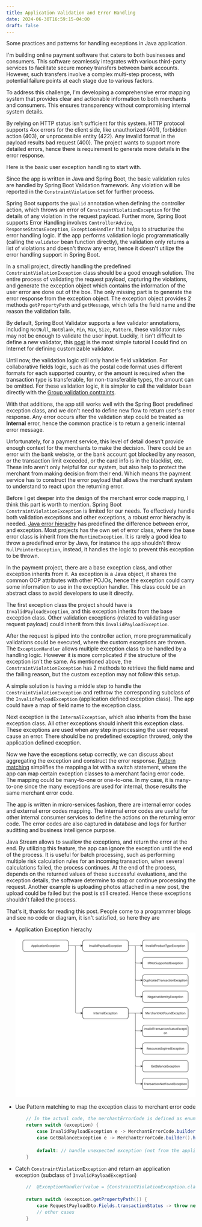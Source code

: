 ```yaml
---
title: Application Validation and Error Handling
date: 2024-06-30T16:59:15-04:00
draft: false
---
```


Some practices and patterns for handling exceptions in Java application.

<!--more-->

I'm building online payment software that caters to both businesses and consumers.
This software seamlessly integrates with various third-party services to facilitate secure money transfers between bank accounts.
However, such transfers involve a complex multi-step process, with potential failure points at each stage due to various factors.

To address this challenge, I'm developing a comprehensive error mapping system that provides clear and actionable information to both merchants and consumers.
This ensures transparency without compromising internal system details.

By relying on HTTP status isn't sufficient for this system.
HTTP protocol supports 4xx errors for the client side, like unauthorized (401), forbidden action (403), or unprocessible entity (422).
Any invalid format in the payload results bad request (400). The project wants to support more detailed errors, hence there is requirement to generate more details in the error response.

Here is the basic user exception handling to start with.

Since the app is written in Java and Spring Boot, the basic validation rules are handled by Spring Boot Validation framework.
Any violation will be reported in the `ConstraintViolation` set for further process.

Spring Boot supports the `@Valid` annotation when defining the controller action, which throws an error of `ConstraintViolationException` for the details of any violation in the request payload.
Further more, Spring Boot supports Error Handling involves `ControllerAdvice`, `ResponseStatusException`, `ExceptionHandler` that helps to structurize the error handling logic. 
If the app performs validation logic programmatically (calling the `validator` bean function directly), the validation only returns a list of violations and doesn't throw any error, hence it doesn't utilize
the error handling support in Spring Boot.

In a small project, directly handling the predefined `ConstraintViolationException` class should be a good enough solution. The entire process of validating the request payload, capturing the violations,
and generate the exception object which contains the information of the user error are done out of the box. The only missing part is to generate the error response from the exception object.
The exception object provides 2 methods `getPropertyPath` and `getMessage`, which tells the field name and the reason the validation fails.

By default, Spring Boot Validator supports a few validator annotations, including `NotNull`, `NotBlank`, `Min`, `Max`, `Size`, `Pattern`, these validator rules may not be enough to validate the user input.
Luckily, it isn't difficult to define a new validator, this [post][1] is the most simple tutorial I could find on Internet for defining customizable validator.

Until now, the validation logic still only handle field validation. For collaborative fields logic, such as the postal code format uses different formats for each supported country,
or the amount is required when the transaction type is transferable, for non-transferable types, the amount can be omitted.
For these validation logic, it is simpler to call the validator bean directly with the [Group validation contraints][2].

With that additions, the app still works well with the Spring Boot predefined exception class, and we don't need to define new flow to return user's error response. 
Any error occurs after the validation step could be treated as **Internal** error, hence the common practice is to return a generic internal error message.

Unfortunately, for a payment service, this level of detail doesn't provide enough context for the merchants to make the decision.
There could be an error with the bank website, or the bank account got blocked by any reason, or the transaction limit exceeded, or the card info is in the blacklist, etc.
These info aren't only helpful for our system, but also help to protect the merchant from making decision from their end. Which means the payment service has to construct the error payload
that allows the merchant system to understand to react upon the returning error.

Before I get deeper into the design of the merchant error code mapping, I think this part is worth to mention.
Spring Boot `ConstraintViolationException` is limited for our needs. To effectively handle both validation exceptions and other exceptions, a robust error hierachy is needed.
[Java error hierachy][3] has predefined the difference between error, and exception. Most projects has the own set of error class, where the base error class is inherit from the `RuntimeException`.
It is rarely a good idea to throw a predefined error by Java, for instance the app shouldn't throw `NullPointerException`, instead, it handles the logic to prevent this exception to be thrown.

In the payment project, there are a base exception class, and other exception inherits from it.
As exception is a Java object, it shares the common OOP attributes with other POJOs, hence the exception could carry some information to use in the exception handler.
This class could be an abstract class to avoid developers to use it directly.

The first exception class the project should have is `InvalidPayloadException`, and this exception inherits from the base exception class.
Other validation exceptions (related to validating user request payload) could inherit from this `InvalidPayloadException`.

After the request is piped into the controller action, more programmatically validations could be executed, where the custom exceptions are thrown. The `ExceptionHandler` allows multiple exception class
to be handled by a handling logic. However it is more complicated if the structure of the exception isn't the same. As mentioned above, the `ConstraintViolationException` has 2 methods to retrieve the field name and the failing reason,
but the custom exception may not follow this setup.

A simple solution is having a middle step to handle the `ConstraintViolationException` and rethrow the corresponding subclass of the `InvalidPayloadException` (application defined exception class).
The app could have a map of field name to the exception class.

Next exception is the `InternalException`, which also inherits from the base exception class. All other exceptions should inherit this exception class.
These exceptions are used when any step in processing the user request cause an error. There should be no predefined exception throwed, only the application defined exception.

Now we have the exceptions setup correctly, we can discuss about aggregating the exception and construct the error response.
[Pattern matching][4] simplifies the mapping a lot with a switch statement, where the app can map certain exception classes to a merchant facing error code.
The mapping could be many-to-one or one-to-one. In my case, it is many-to-one since the many exceptions are used for internal, those results the same merchant error code.

The app is written in micro-services fashion, there are internal error codes and external error codes mapping.
The internal error codes are useful for other internal consumer services to define the actions on the returning error code.
The error codes are also captured in database and logs for further auditting and business intelligence purpose.

Java Stream allows to swallow the exceptions, and return the error at the end. By utilizing this feature, the app can ignore the exception until the end of the process.
It is useful for batch processing, such as performing multiple risk calculation rules for an incoming transaction, when several calculations failed, the process continues.
At the end of the process, depends on the returned values of these successful evaluations, and the exception details, the software determine to stop or continue processing the request.
Another example is uploading photos attached in a new post, the upload could be failed but the post is still created. Hence these exceptions shouldn't failed the process.

That's it, thanks for reading this post. People come to a programmer blogs and see no code or diagram, it isn't satisfied, so here they are

- Application Exception hierachy
    ![hierachy](./errorhierachy.jpg)
- Use Pattern matching to map the exception class to merchant error code

    ```java
        // In the actual code, the merchantErrorCode is defined as enum, for simplicity, it is passed as a string
        return switch (exception) {
            case InvalidPayloadException e -> MerchantErrorCode.builder().httpErrorCode(400).merchantErrorCode("ME400").build;
            case GetBalanceException e -> MerchantErrorCode.builder().httpErrorCode(422).merchantErrorCode("ME402").build;

            default: // handle unexpected exception (not from the application exceptions)
        }
    ```
- Catch `ConstraintViolationException` and return an application exception (subclass of `InvalidPayloadException`)

    ```java
        //  @ExceptionHandler(value = {ConstraintViolationException.class})

        return switch (exception.getPropertyPath()) {
            case RequestPayloadDto.Fields.transactionStatus -> throw new InvalidTransactionStatusException(exception.getMessage());
            // other cases
        }
    ```

[1]: https://www.baeldung.com/spring-mvc-custom-validator
[2]: https://www.baeldung.com/javax-validation-groups
[3]: https://data-flair.training/blogs/java-exception/
[4]: https://docs.oracle.com/en/java/javase/21/language/pattern-matching-switch-expressions-and-statements.html

